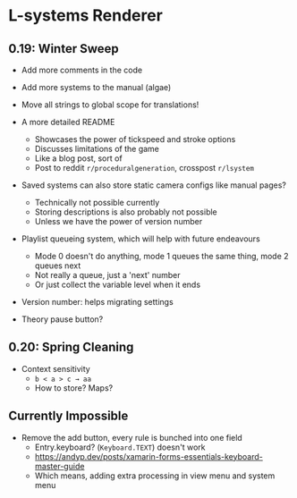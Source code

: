 # L-systems Renderer

## 0.19: Winter Sweep

- Add more comments in the code
- Add more systems to the manual (algae)
- Move all strings to global scope for translations!
- A more detailed README
  - Showcases the power of tickspeed and stroke options
  - Discusses limitations of the game
  - Like a blog post, sort of
  - Post to reddit `r/proceduralgeneration`, crosspost `r/lsystem`

- Saved systems can also store static camera configs like manual pages?
  - Technically not possible currently
  - Storing descriptions is also probably not possible
  - Unless we have the power of version number

- Playlist queueing system, which will help with future endeavours
  - Mode 0 doesn't do anything, mode 1 queues the same thing, mode 2 queues next
  - Not really a queue, just a 'next' number
  - Or just collect the variable level when it ends

- Version number: helps migrating settings
- Theory pause button?

## 0.20: Spring Cleaning

- Context sensitivity
  - `b < a > c → aa`
  - How to store? Maps?

## Currently Impossible

- Remove the add button, every rule is bunched into one field
  - Entry.keyboard? (`Keyboard.TEXT`) doesn't work
  - https://andyp.dev/posts/xamarin-forms-essentials-keyboard-master-guide
  - Which means, adding extra processing in view menu and system menu
